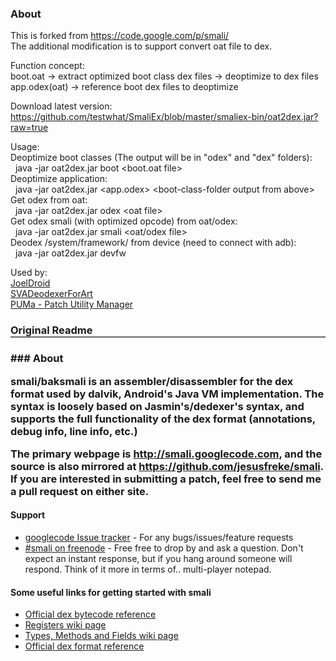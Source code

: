 ### About
This is forked from https://code.google.com/p/smali/  
The additional modification is to support convert oat file to dex.

Function concept:  
boot.oat -> extract optimized boot class dex files -> deoptimize to dex files  
app.odex(oat) -> reference boot dex files to deoptimize

Download latest version:  
https://github.com/testwhat/SmaliEx/blob/master/smaliex-bin/oat2dex.jar?raw=true

Usage:  
Deoptimize boot classes (The output will be in "odex" and "dex" folders):  
&nbsp;&nbsp;java -jar oat2dex.jar boot &lt;boot.oat file&gt;  
Deoptimize application:  
&nbsp;&nbsp;java -jar oat2dex.jar &lt;app.odex&gt; &lt;boot-class-folder output from above&gt;  
Get odex from oat:  
&nbsp;&nbsp;java -jar oat2dex.jar odex &lt;oat file&gt;  
Get odex smali (with optimized opcode) from oat/odex:  
&nbsp;&nbsp;java -jar oat2dex.jar smali &lt;oat/odex file&gt;  
Deodex /system/framework/ from device (need to connect with adb):  
&nbsp;&nbsp;java -jar oat2dex.jar devfw

Used by:  
[JoelDroid](http://forum.xda-developers.com/android/software-hacking/script-app-joeldroid-lollipop-batch-t2980857)  
[SVADeodexerForArt](http://forum.xda-developers.com/galaxy-s5/general/tool-deodex-tool-android-l-t2972025)  
[PUMa - Patch Utility Manager](http://forum.xda-developers.com/showthread.php?t=1434946)

<h3 style="border-bottom:2px solid #666">Original Readme<h3>
### About

smali/baksmali is an assembler/disassembler for the dex format used by dalvik, Android's Java VM implementation. The syntax is loosely based on Jasmin's/dedexer's syntax, and supports the full functionality of the dex format (annotations, debug info, line info, etc.)

The primary webpage is http://smali.googlecode.com, and the source is also mirrored at https://github.com/jesusfreke/smali. If you are interested in submitting a patch, feel free to send me a pull request on either site.

#### Support
- [googlecode Issue tracker](https://code.google.com/p/smali/issues/list) - For any bugs/issues/feature requests
- [#smali on freenode](http://webchat.freenode.net/?channels=smali) - Free free to drop by and ask a question. Don't expect an instant response, but if you hang around someone will respond. Think of it more in terms of.. multi-player notepad.


#### Some useful links for getting started with smali

- [Official dex bytecode reference](https://source.android.com/devices/tech/dalvik/dalvik-bytecode.html)
- [Registers wiki page](https://code.google.com/p/smali/wiki/Registers)
- [Types, Methods and Fields wiki page](https://code.google.com/p/smali/wiki/TypesMethodsAndFields)
- [Official dex format reference](https://source.android.com/devices/tech/dalvik/dex-format.html)
